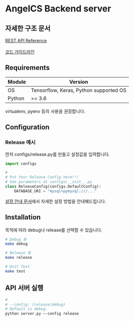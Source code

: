 # AngelCS Backend server
## 자세한 구조 문서
[REST API Reference](./doc/api_docs.md)<br>
<br>
[코드 가이드라인](./doc/code_structure.md)<br>

## Requirements
| Module | Version |
| --- | --- |
| OS | Tensorflow, Keras, Python supported OS |
| Python  | >= 3.6 |



virtualenv, pyenv 등의 사용을 권장합니다.
## Configuration
### Release 예시
먼저 configs/release.py를 만들고 설정값을 입력합니다.
```python
import configs

#
# Put Your Release Config here!!!
# See parameters at configs/__init__.py
class ReleaseConfig(configs.DefaultConfig):
    DATABASE_URI = "mysql+pymysql:///..."

```
[설정 안내 문서](./doc/configuration.md)에서 자세한 설정 방법을 안내해드립니다.

## Installation
목적에 따라 debug나 release를 선택할 수 있습니다.

```bash
# Debug 용
make debug

# Release 용
make release

# Unit Test
make test
```

## API 서버 실행
```bash
#
# --config: (release|debug)
# Default is debug.
python server.py —-config release
```